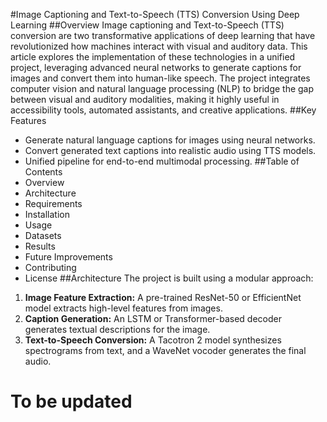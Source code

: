 #Image Captioning and Text-to-Speech (TTS) Conversion Using Deep Learning
##Overview
Image captioning and Text-to-Speech (TTS) conversion are two transformative applications of deep learning that have revolutionized how machines interact with visual and auditory data. This article explores the implementation of these technologies in a unified project, leveraging advanced neural networks to generate captions for images and convert them into human-like speech.
The project integrates computer vision and natural language processing (NLP) to bridge the gap between visual and auditory modalities, making it highly useful in accessibility tools, automated assistants, and creative applications.
##Key Features
- Generate natural language captions for images using neural networks.
- Convert generated text captions into realistic audio using TTS models.
- Unified pipeline for end-to-end multimodal processing.
##Table of Contents
- Overview
- Architecture
- Requirements
- Installation
- Usage
- Datasets
- Results
- Future Improvements
- Contributing
- License
##Architecture
The project is built using a modular approach:
1. **Image Feature Extraction:** A pre-trained ResNet-50 or EfficientNet model extracts high-level features from images.
2. **Caption Generation:** An LSTM or Transformer-based decoder generates textual descriptions for the image.
3. **Text-to-Speech Conversion:** A Tacotron 2 model synthesizes spectrograms from text, and a WaveNet vocoder generates the final audio.


# To be updated
